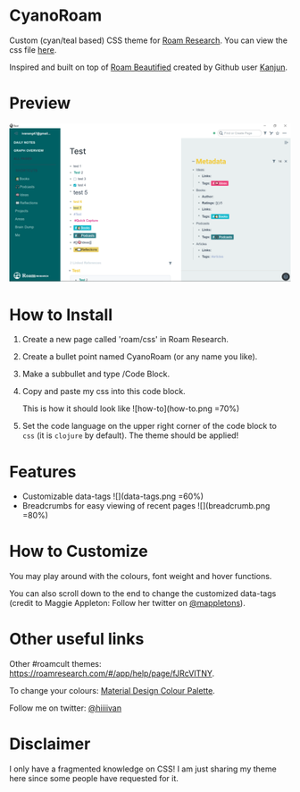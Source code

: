 # CyanoRoam
Custom (cyan/teal based) CSS theme for [Roam Research](https://roamresearch.com). You can view the css file [here](https://github.com/hiivan/CyanoRoam/blob/master/CyanoRoam.css). 

Inspired and built on top of [Roam Beautified](https://github.com/kanjun/roam-beautified) created by Github user [Kanjun](https://github.com/kanjun).

# Preview
![preview](preview.png)

# How to Install
1. Create a new page called 'roam/css' in Roam Research.
2. Create a bullet point named CyanoRoam (or any name you like).
3. Make a subbullet and type /Code Block. 
4. Copy and paste my css into this code block.

    This is how it should look like
![how-to](how-to.png =70%)

5. Set the code language on the upper right corner of the code block to `css` (it is `clojure` by default). The theme should be applied!

# Features
- Customizable data-tags
![](data-tags.png =60%)
- Breadcrumbs for easy viewing of recent pages
![](breadcrumb.png =80%)

# How to Customize
You may play around with the colours, font weight and hover functions.

You can also scroll down to the end to change the customized data-tags (credit to Maggie Appleton: Follow her twitter on [@mappletons](https://twitter.com/mappletons)).

# Other useful links 
Other #roamcult themes: https://roamresearch.com/#/app/help/page/fJRcVITNY.

To change your colours: [Material Design Colour Palette](https://www.materialui.co/colors).

Follow me on twitter: [@hiiiivan](https://twitter.com/hiiiivan)

# Disclaimer 
I only have a fragmented knowledge on CSS! I am just sharing my theme here since some people have requested for it.
